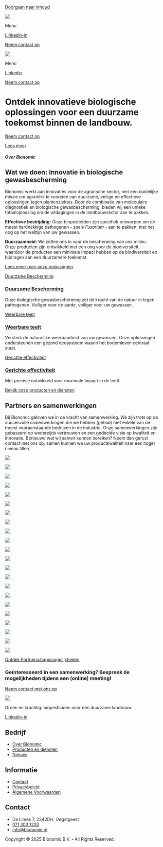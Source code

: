 [Doorgaan naar inhoud](https://bionomic.nl/#content "Doorgaan naar inhoud")

[![](https://bionomic.nl/wp-content/uploads/2024/06/Logo-Bionomic-2024-e1719577243225.png)](https://bionomic.nl/)

Menu

[Linkedin-in](https://www.linkedin.com/company/bionomic)

[Neem contact op](https://bionomic.nl/contact/)

[![](https://bionomic.nl/wp-content/uploads/2024/06/Logo-Bionomic-2024-e1719577243225.png)](https://bionomic.nl/)

Menu

[Linkedin](http://www.linkedin.com/company/bionomic)

[Neem contact op](https://bionomic.nl/contact/)

# Ontdek innovatieve biologische oplossingen voor een duurzame toekomst binnen de landbouw.

[Neem contact op](https://bionomic.nl/contact/)

[Lees meer](https://bionomic.nl/producten-en-diensten/)

##### Over Bionomic

## Wat we doen: Innovatie in biologische gewasbescherming

Bionomic werkt aan innovaties voor de agrarische sector, met een duidelijke missie om agrariërs te voorzien van duurzame, veilige en effectieve oplossingen tegen plantenziektes. Door de combinatie van moleculaire diagnostiek en biologische gewasbescherming, bieden wij een unieke totaaloplossing om de uitdagingen in de landbouwsector aan te pakken.

**Effectieve bestrijding:** Onze biopesticiden zijn specifiek ontworpen om de meest hardnekkige pathogenen – zoals _Fusarium_ – aan te pakken, met het oog op het welzijn van uw gewassen.

**Duurzaamheid:** We zetten ons in voor de bescherming van ons milieu. Onze producten zijn ontwikkeld met een oog voor de biodiversiteit, waardoor de producten een minimale impact hebben op de biodiversiteit en bijdragen aan een duurzamere toekomst.

[Lees meer over onze oplossingen](https://bionomic.nl/producten-en-diensten/)

[Duurzame Bescherming](https://bionomic.nl/producten-en-diensten/)

### [Duurzame Bescherming](https://bionomic.nl/producten-en-diensten/)

Onze biologische gewasbescherming zet de kracht van de natuur in tegen pathogenen. Veiliger voor de aarde, veiliger voor uw gewassen.

[Weerbare teelt](https://bionomic.nl/producten-en-diensten/)

### [Weerbare teelt](https://bionomic.nl/producten-en-diensten/)

Versterk de natuurlijke weerbaarheid van uw gewassen. Onze oplossingen ondersteunen een gezond ecosysteem waarin het bodemleven centraal staat.

[Gerichte effectiviteit](https://bionomic.nl/producten-en-diensten/)

### [Gerichte effectiviteit](https://bionomic.nl/producten-en-diensten/)

Met precisie ontwikkeld voor maximale impact in de teelt.

[Bekijk onze producten en diensten](https://bionomic.nl/producten-en-diensten)

## Partners en samenwerkingen

Bij Bionomic geloven we in de kracht van samenwerking. We zijn trots op de succesvolle samenwerkingen die we hebben (gehad) met enkele van de meest vooraanstaande bedrijven in de industrie.
Onze samenwerkingen zijn gebaseerd op wederzijds vertrouwen en een gedeelde visie op kwaliteit en innovatie. Benieuwd wat wij samen kunnen bereiken? Neem dan gerust contact met ons op; samen kunnen we uw productkwaliteit naar een hoger niveau tillen.

[![](https://bionomic.nl/wp-content/uploads/2024/06/Keukenhof.png)](https://keukenhof.nl/nl/)

[![](https://bionomic.nl/wp-content/uploads/2024/07/bollenjongens-logo-png.png)](https://bollenjongens.nl/)

[![](https://bionomic.nl/wp-content/uploads/2024/06/PLNT-Logo-Liggend-Zwart.png)](https://plnt.nl/)

[![](https://bionomic.nl/wp-content/uploads/2023/04/lcab-logo-removebg-preview.png)](https://www.hsleiden.nl/en/research/leiden-centre-for-applied-bioscience)

[![](https://bionomic.nl/wp-content/uploads/2023/04/unlock-logo-e1719411088361.png)](https://www.naturalis.nl/en/about-us/collaborate/unlocklivescience)

[![](https://bionomic.nl/wp-content/uploads/2025/04/HortiHeroes-logo.png)](javascript:void(0);)

[![](https://bionomic.nl/wp-content/uploads/2024/06/StartLife.png)](https://start-life.nl/)

[![](https://bionomic.nl/wp-content/uploads/2024/07/wurlogo.png)](https://www.wur.nl/)

[![](https://bionomic.nl/wp-content/uploads/2024/07/d2d43696e0b2c4b5ac9071e6084cda5f.png)](https://www.rabobank.nl/bedrijven/zakelijk-financieren/financieringen/rabo-innovatielening)

[![](https://bionomic.nl/wp-content/uploads/2024/06/hogeschool-leiden.png)](https://www.hsleiden.nl/)

[![](https://bionomic.nl/wp-content/uploads/2024/06/Agrifirm.png)](https://www.agrifirm.nl/)

[![](https://bionomic.nl/wp-content/uploads/2025/04/KAVB.png)](https://www.kavb.nl/)

[![](https://bionomic.nl/wp-content/uploads/2024/06/Keukenhof.png)](https://keukenhof.nl/nl/)

[![](https://bionomic.nl/wp-content/uploads/2024/07/bollenjongens-logo-png.png)](https://bollenjongens.nl/)

[![](https://bionomic.nl/wp-content/uploads/2024/06/PLNT-Logo-Liggend-Zwart.png)](https://plnt.nl/)

[![](https://bionomic.nl/wp-content/uploads/2023/04/lcab-logo-removebg-preview.png)](https://www.hsleiden.nl/en/research/leiden-centre-for-applied-bioscience)

[![](https://bionomic.nl/wp-content/uploads/2023/04/unlock-logo-e1719411088361.png)](https://www.naturalis.nl/en/about-us/collaborate/unlocklivescience)

[![](https://bionomic.nl/wp-content/uploads/2025/04/HortiHeroes-logo.png)](javascript:void(0);)

[![](https://bionomic.nl/wp-content/uploads/2024/06/StartLife.png)](https://start-life.nl/)

[![](https://bionomic.nl/wp-content/uploads/2024/07/wurlogo.png)](https://www.wur.nl/)

[![](https://bionomic.nl/wp-content/uploads/2024/07/d2d43696e0b2c4b5ac9071e6084cda5f.png)](https://www.rabobank.nl/bedrijven/zakelijk-financieren/financieringen/rabo-innovatielening)

[![](https://bionomic.nl/wp-content/uploads/2024/06/hogeschool-leiden.png)](https://www.hsleiden.nl/)

[Ontdek Partnerschapsmogelijkheden](https://bionomic.nl/contact)

### Geïnteresseerd in een samenwerking? Bespreek de mogelijkheden tijdens een (online) meeting!

[Neem contact met ons op](https://bionomic.nl/contact/)

[![](https://bionomic.nl/wp-content/uploads/2022/07/Bionomic-Logo-wit-.png)](https://bionomic.nl/)

Groen en krachtig: biopesticiden voor een duurzame landbouw

[Linkedin-in](https://www.linkedin.com/company/bionomic/)

## Bedrijf

- [Over Bionomic](https://bionomic.nl/over-bionomic/)
- [Producten en diensten](https://bionomic.nl/producten-en-diensten/)
- [Nieuws](https://bionomic.nl/nieuws/)

## Informatie

- [Contact](https://bionomic.nl/contact/)
- [Privacybeleid](https://bionomic.nl/privacyvoorwaarden/)
- [Algemene Voorwaarden](https://bionomic.nl/algemene-voorwaarden/)

## Contact

- De Limes 7, 2342DH, Oegstgeest
- [071 303 1233](tel:071%20303%201233)
- [info@bionomic.nl](mailto:info@bionomic.nl)

Copyright © 2025 Bionomic B.V. - All Rights Reserved.